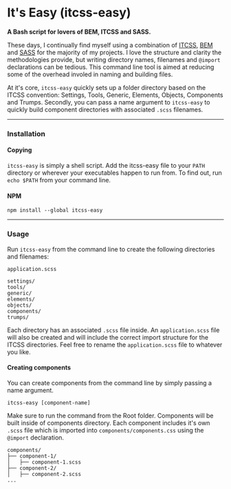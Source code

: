 # It's Easy (itcss-easy)

**A Bash script for lovers of BEM, ITCSS and SASS.**

These days, I continually find myself using a combination of [ITCSS](https://www.xfive.co/blog/itcss-scalable-maintainable-css-architecture/),
[BEM](https://en.bem.info/) and [SASS](http://sass-lang.com/) for the majority of my projects.
I love the structure and clarity the methodologies provide, but writing directory names, filenames and `@import`
declarations can be tedious. This command line tool is aimed at reducing some of the overhead involed in naming
and building files.

At it's core, `itcss-easy` quickly sets up a folder directory based on the ITCSS convention: Settings, Tools, Generic,
Elements, Objects, Components and Trumps. Secondly, you can pass a name argument to `itcss-easy` to quickly build
component directories with associated `.scss` filenames.


---

### Installation

#### Copying
`itcss-easy` is simply a shell script. Add the itcss-easy file to your `PATH` directory or wherever your executables happen to run from. To find out, run `echo $PATH` from your command line.

#### NPM
`npm install --global itcss-easy`

---

### Usage
Run `itcss-easy` from the command line to create the following directories and filenames:

```
application.scss

settings/
tools/
generic/
elements/
objects/
components/
trumps/
```

Each directory has an associated `.scss` file inside. An `application.scss` file will also be created and will include the correct import structure for the ITCSS directories. Feel free to rename the `application.scss` file to whatever you like.

#### Creating components
You can create components from the command line by simply passing a name argument.

`itcss-easy [component-name]`

Make sure to run the command from the Root folder. Components will be built inside of components directory.
Each component includes it's own `.scss` file which is imported into `components/components.css` using the
`@import` declaration.

```
components/
├── component-1/
│   ├── component-1.scss
├── component-2/
│   ├── component-2.scss
...
```
